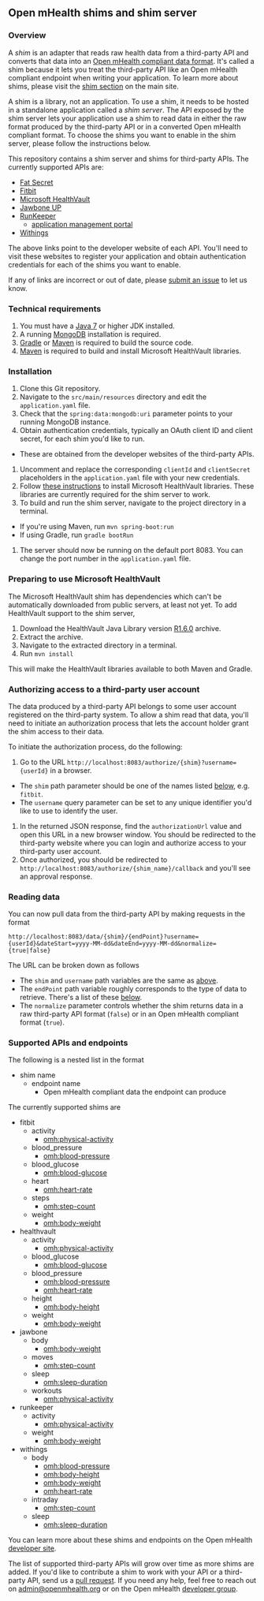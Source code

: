 ## Open mHealth shims and shim server

### Overview

A *shim* is an adapter that reads raw health data from a third-party API and converts 
that data into an [Open mHealth compliant data format](http://www.openmhealth.org/developers/schemas/). It's called a shim
because it lets you treat the third-party API like an Open mHealth compliant endpoint when writing your application. 
To learn more about shims, please visit the [shim section](http://www.openmhealth.org/developers/apis/) on the main site.
 
A shim is a library, not an application. To use a shim, it needs to be hosted in a standalone application called a *shim server*. 
The API exposed by the shim server lets your application use a shim to read data in either the raw format produced by the third-party API or in a 
converted Open mHealth compliant format. To choose the shims you want to enable in the shim server, please follow the instructions below.
 
This repository contains a shim server and shims for third-party APIs. The currently supported APIs are:

* [Fat Secret](http://platform.fatsecret.com/api/)
* [Fitbit](http://dev.fitbit.com/)
* [Microsoft HealthVault](https://developer.healthvault.com/)
* [Jawbone UP](https://jawbone.com/up/developer)
* [RunKeeper](http://developer.runkeeper.com/healthgraph)
    * [application management portal](http://runkeeper.com/partner)
* [Withings](http://oauth.withings.com/api)

The above links point to the developer website of each API. You'll need to visit these websites to register your 
application and obtain authentication credentials for each of the shims you want to enable.  

If any of links are incorrect or out of date, please [submit an issue](https://github.com/openmhealth/omh-shims/issues) to let us know. 
  

### Technical requirements

1. You must have a [Java 7](http://www.oracle.com/technetwork/java/javase/downloads/index-jsp-138363.html/) or higher JDK installed. 
1. A running [MongoDB](http://http://docs.mongodb.org/manual/) installation is required.
1. [Gradle](http://www.gradle.org/) or [Maven](http://maven.apache.org/) is required to build the source code.  
1. [Maven](http://maven.apache.org/) is required to build and install Microsoft HealthVault libraries.  


### Installation

1. Clone this Git repository.
1. Navigate to the `src/main/resources` directory and edit the `application.yaml` file.
1. Check that the `spring:data:mongodb:uri` parameter points to your running MongoDB instance.
1. Obtain authentication credentials, typically an OAuth client ID and client secret, for each shim you'd like to run. 
  * These are obtained from the developer websites of the third-party APIs.
1. Uncomment and replace the corresponding `clientId` and `clientSecret` placeholders in the `application.yaml` file 
with your new credentials.
1. Follow [these instructions](#preparing-to-use-microsoft-healthvault) to install Microsoft HealthVault libraries. These libraries are
 currently required for the shim server to work.
1. To build and run the shim server, navigate to the project directory in a terminal. 
  * If you're using Maven, run `mvn spring-boot:run`
  * If using Gradle, run `gradle bootRun`
1. The server should now be running on the default port 8083. You can change the port number in the `application.yaml` file.

### Preparing to use Microsoft HealthVault
    
The Microsoft HealthVault shim has dependencies which can't be automatically downloaded from public servers, at least 
not yet. To add HealthVault support to the shim server,

1. Download the HealthVault Java Library version [R1.6.0](https://healthvaultjavalib.codeplex.com/releases/view/125355) archive.
1. Extract the archive.
1. Navigate to the extracted directory in a terminal.
1. Run `mvn install`
  
This will make the HealthVault libraries available to both Maven and Gradle.  

### Authorizing access to a third-party user account

The data produced by a third-party API belongs to some user account registered on the third-party system. To allow 
 a shim read that data, you'll need to initiate an authorization process that lets the account holder grant the shim access to their data.

To initiate the authorization process, do the following:
 
1. Go to the URL `http://localhost:8083/authorize/{shim}?username={userId}` in a browser.
  * The `shim` path parameter should be one of the names listed [below](#supported-apis-and-endpoints), e.g. `fitbit`. 
  * The `username` query parameter can be set to any unique identifier you'd like to use to identify the user. 
1. In the returned JSON response, find the `authorizationUrl` value and open this URL in a new browser window. 
You should be redirected to the third-party website where you can login and authorize access to your third-party user account. 
1. Once authorized, you should be redirected to `http://localhost:8083/authorize/{shim_name}/callback` and you'll see an approval response.

### Reading data
You can now pull data from the third-party API by making requests in the format
 
`http://localhost:8083/data/{shim}/{endPoint}?username={userId}&dateStart=yyyy-MM-dd&dateEnd=yyyy-MM-dd&normalize={true|false}`

The URL can be broken down as follows
* The `shim` and `username` path variables are the same as [above](#authorizing-access-to-a-third-party-user-account).
* The `endPoint` path variable roughly corresponds to the type of data to retrieve. There's a list of these [below](#supported-apis-and-endpoints).
* The `normalize` parameter controls whether the shim returns data in a raw third-party API format (`false`) or in an Open mHealth compliant format (`true`).  
 
### Supported APIs and endpoints

The following is a nested list in the format  

* shim name
   * endpoint name
      * Open mHealth compliant data the endpoint can produce

The currently supported shims are
 
* fitbit
    * activity
        * [omh:physical-activity](http://www.openmhealth.org/developers/schemas/#physical-activity)
    * blood_pressure
        * [omh:blood-pressure](http://www.openmhealth.org/developers/schemas/#blood-pressure)
    * blood_glucose
        * [omh:blood-glucose](http://www.openmhealth.org/developers/schemas/#blood-glucose)
    * heart
        * [omh:heart-rate](http://www.openmhealth.org/developers/schemas/#heart-rate)
    * steps
        * [omh:step-count](http://www.openmhealth.org/developers/schemas/#step-count)
    * weight
        * [omh:body-weight](http://www.openmhealth.org/developers/schemas/#body-weight)
* healthvault
    * activity 
        * [omh:physical-activity](http://www.openmhealth.org/developers/schemas/#physical-activity)
    * blood_glucose
        * [omh:blood-glucose](http://www.openmhealth.org/developers/schemas/#blood-glucose)
    * blood_pressure
        * [omh:blood-pressure](http://www.openmhealth.org/developers/schemas/#blood-pressure)
        * [omh:heart-rate](http://www.openmhealth.org/developers/schemas/#heart-rate)
    * height
        * [omh:body-height](http://www.openmhealth.org/developers/schemas/#body-height)
    * weight
        * [omh:body-weight](http://www.openmhealth.org/developers/schemas/#body-weight)
* jawbone
    * body
        * [omh:body-weight](http://www.openmhealth.org/developers/schemas/#body-weight)
    * moves
        * [omh:step-count](http://www.openmhealth.org/developers/schemas/#step-count)
    * sleep
        * [omh:sleep-duration](http://www.openmhealth.org/developers/schemas/#sleep-duration)
    * workouts
        * [omh:physical-activity](http://www.openmhealth.org/developers/schemas/#physical-activity)
* runkeeper
    * activity
        * [omh:physical-activity](http://www.openmhealth.org/developers/schemas/#physical-activity)
    * weight  
        * [omh:body-weight](http://www.openmhealth.org/developers/schemas/#body-weight)
* withings
    * body 
        * [omh:blood-pressure](http://www.openmhealth.org/developers/schemas/#blood-pressure)
        * [omh:body-height](http://www.openmhealth.org/developers/schemas/#body-height)
        * [omh:body-weight](http://www.openmhealth.org/developers/schemas/#body-weight)
        * [omh:heart-rate](http://www.openmhealth.org/developers/schemas/#heart-rate)
    * intraday
        * [omh:step-count](http://www.openmhealth.org/developers/schemas/#step-count)
    * sleep    
        * [omh:sleep-duration](http://www.openmhealth.org/developers/schemas/#sleep-duration)

You can learn more about these shims and endpoints on the Open mHealth [developer site](http://www.openmhealth.org/developers/getting-started/). 

The list of supported third-party APIs will grow over time as more shims are added. If you'd like to contribute a shim to work with your API or a third-party API,
send us a [pull request](https://github.com/openmhealth/omh-shims/pulls). If you need any help, feel free to
reach out on [admin@openmhealth.org](mailto://admin@openmhealth.org) or on the Open mHealth [developer group](https://groups.google.com/forum/#!forum/omh-developers).
      

